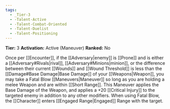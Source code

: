 ```yaml
---
tags:
  - _Tier-3
  - -Talent-Active
  - -Talent-Combat-Oriented
  - -Talent-Duelist
  - -Talent-Positioning
---
```

**Tier:** 3
**Activation:** Active (Maneuver)
**Ranked:** No

Once per [[Encounter]], if the [[Adversary|enemy]] is [[Prone]] and is either a [[Adversary#Rivals|rival]], [[Adversary#Minions|minion]], or the difference between their current [[Wounds]] and [[Wound Threshold]] is less than the [[Damage#Base Damage|Base Damage]] of your [[Weapons|Weapon]], you may take a Fatal Blow [[Maneuvers|Maneuver]] so long as you are holding a melee Weapon and are within [[Short Range]]. This Maneuver applies the Base Damage of the Weapon, and applies a +20 [[Critical Injury]] to the targeted enemy in addition to any other modifiers. When using Fatal Blow, the [[Character]] enters [[Engaged Range|Engaged]] Range with the target.